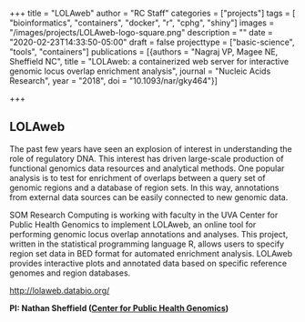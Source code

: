 +++
title = "LOLAweb"
author = "RC Staff"
categories = ["projects"]
tags = [
  "bioinformatics",
  "containers",
  "docker",
  "r",
  "cphg",
  "shiny"]
images = "/images/projects/LOLAweb-logo-square.png"
description = ""
date = "2020-02-23T14:33:50-05:00"
draft = false
projecttype = ["basic-science", "tools", "containers"]
publications = [{authors = "Nagraj VP, Magee NE, Sheffield NC", title = "LOLAweb: a containerized web server for interactive genomic locus overlap enrichment analysis", journal = "Nucleic Acids Research", year = "2018", doi = "10.1093/nar/gky464"}]

+++

## LOLAweb

The past few years have seen an explosion of interest in understanding the role of regulatory DNA. This interest has driven large-scale production of functional genomics data resources and analytical methods. One popular analysis is to test for enrichment of overlaps between a query set of genomic regions and a database of region sets. In this way, annotations from external data sources can be easily connected to new genomic data.

SOM Research Computing is working with faculty in the UVA Center for Public Health Genomics to implement LOLAweb, an online tool for performing genomic locus overlap annotations and analyses. This project, written in the statistical programming language R, allows users to specify region set data in BED format for automated enrichment analysis. LOLAweb provides interactive plots and annotated data based on specific reference genomes and region databases. 

<http://lolaweb.databio.org/>

**PI: Nathan Sheffield ([Center for Public Health Genomics](https://med.virginia.edu/cphg/))**
